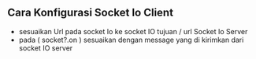 ## Cara Konfigurasi Socket Io Client

- sesuaikan Url pada socket Io ke socket IO tujuan / url Socket Io Server
- pada ( socket?.on ) sesuaikan dengan message yang di kirimkan dari socket IO server
